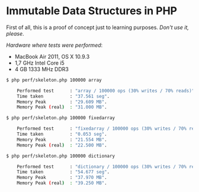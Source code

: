 Immutable Data Structures in PHP
================================
First of all, this is a proof of concept just to learning purposes. *Don't use it, please*.

*Hardware where tests were performed*:
- MacBook Air 2011, OS X 10.9.3
- 1,7 GHz Intel Core i5
- 4 GB 1333 MHz DDR3

```bash
$ php perf/skeleton.php 100000 array

    Performed test      : "array / 100000 ops (30% writes / 70% reads)".
    Time taken          : "37.561 seg".
    Memory Peak         : "29.609 MB".
    Memory Peak (real)  : "31.000 MB".
```

```bash
$ php perf/skeleton.php 100000 fixedarray

    Performed test      : "fixedarray / 100000 ops (30% writes / 70% reads)".
    Time taken          : "0.053 seg".
    Memory Peak         : "21.554 MB".
    Memory Peak (real)  : "22.500 MB".
```

```bash
$ php perf/skeleton.php 100000 dictionary

    Performed test      : "dictionary / 100000 ops (30% writes / 70% reads)".
    Time taken          : "54.677 seg".
    Memory Peak         : "37.970 MB".
    Memory Peak (real)  : "39.250 MB".
```
